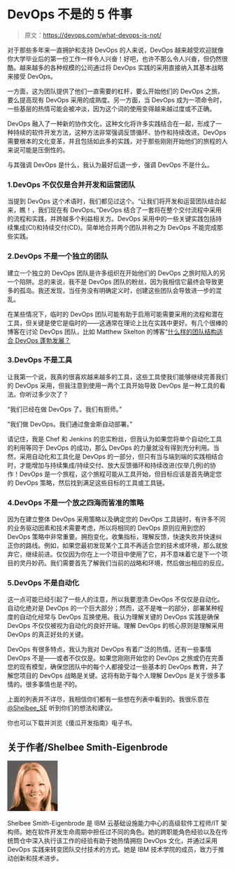 # DevOps 不是的 5 件事

> 原文：<https://devops.com/what-devops-is-not/>

对于那些多年来一直拥护和支持 DevOps 的人来说，DevOps 越来越受欢迎就像你大学毕业后的第一份工作一样令人兴奋！好吧，也许不那么令人兴奋，但仍然很酷。越来越多的各种规模的公司通过将 DevOps 实践的采用直接纳入其基本战略来接受 DevOps。

一方面，这为团队提供了他们一直需要的杠杆，要么开始他们的 DevOps 之旅，要么提高现有 DevOps 采用的成熟度。另一方面，当 DevOps 成为一项命令时，一些基层的热情可能会被冲淡，因为这个词的使用变得越来越过度或不正确。

DevOps 融入了一种新的协作文化，这种文化将许多实践结合在一起，形成了一种持续的软件开发方法，这种方法非常强调反馈循环、协作和持续改进。DevOps 需要根本的文化变革，并且包括如此多的实践，对于那些刚刚开始他们的旅程的人来说可能是压倒性的。

与其强调 DevOps 是什么，我认为最好后退一步，强调 DevOps 不是什么。

### 1.DevOps 不仅仅是合并开发和运营团队

当提到 DevOps 这个术语时，我们都见过这个。“让我们将开发和运营团队结合起来，瞧！，我们现在有 DevOps。”DevOps 结合了一套将在整个交付流程中采用的流程和实践，并跨越多个利益相关方。DevOps 采用中的一些关键实践包括持续集成(CI)和持续交付(CD)。简单地合并两个团队并称之为 DevOps 不能完成那些实践。

### 2.DevOps 不是一个独立的团队

建立一个独立的 DevOps 团队是许多组织在开始他们的 DevOps 之旅时陷入的另一个陷阱。总的来说，我不是 DevOps 团队的粉丝，因为我相信它最终会导致更多的孤岛。我还发现，当任务没有明确定义时，创建这些团队会导致进一步的混乱。

在某些情况下，临时的 DevOps 团队可能有助于启用可能需要采用的流程和潜在工具，但关键是使它是临时的——这通常在理论上比在实践中更好。有几个很棒的博客在讨论 DevOps 团队，比如 Matthew Skelton 的博客“[什么样的团队结构适合 DevOps 蓬勃发展？](http://blog.matthewskelton.net/2013/10/22/what-team-structure-is-right-for-devops-to-flourish/#more-839)

### 3.DevOps 不是工具

让我第一个说，我真的很喜欢越来越多的工具，这些工具使我们能够继续完善我们的 DevOps 采用，但我注意到使用一两个工具开始导致 DevOps 是一种工具的看法。你听过多少次了？

“我们已经在做 DevOps 了。我们有厨师。”

“我们做 DevOps。我们通过詹金斯自动部署。”

请记住，我是 Chef 和 Jenkins 的忠实粉丝，但我认为如果您将单个自动化工具的利用等同于 DevOps 的成功，那么 DevOps 的力量就没有得到充分利用。当然，采用自动化和工具化是 DevOps 的一部分，但只有当与端到端的实践相结合时，才能增加与持续集成/持续交付、放大反馈循环和持续改进(仅举几例)的协作！DevOps 是一个旅程，这个旅程可能从工具开始，但目标应该是首先确定您的 DevOps 策略，然后找到满足这些目标的工具或工具链。

### 4.DevOps 不是一个放之四海而皆准的策略

因为在建立整体 DevOps 采用策略以及确定您的 DevOps 工具链时，有许多不同的业务驱动因素和技术需要考虑，所以将相同的 DevOps 原则应用到您的 DevOps 策略中非常重要。拥抱变化，收集指标，理解反馈，快速失败并快速纠正你的路线。例如，如果您最初发现某个工具不再适合您的技术或环境，那么就放弃它，继续前进。仅仅因为你在上一个项目中使用了它，并不意味着它是下一个项目的灵丹妙药。我们需要首先了解我们当前的战略和环境，然后做出相应的反应。

### 5.DevOps 不是自动化

这一点可能已经引起了一些人的注意，所以我要澄清:DevOps 不仅仅是自动化。自动化绝对是 DevOps 的一个巨大部分；然而，这不是唯一的部分，部署某种程度的自动化经常与 DevOps 互换使用。我认为理解关键的 DevOps 实践是确保 DevOps 不仅仅被视为自动化的良好开端。理解 DevOps 的核心原则是理解采用 DevOps 的真正好处的关键。

DevOps 有很多特点，我认为我对 DevOps 有着广泛的热情。还有一些事情 DevOps 不是——或者不仅仅是。如果您刚刚开始您的 DevOps 之旅或仍在完善您的现有模型，确保您团队中的每个人都接受过一些基本的 DevOps 教育，并了解您项目的 DevOps 战略是关键。这将有助于每个人理解 DevOps 是关于很多事情的。很多事情也是*不*的。

上面的列表并不详尽，我相信你们都有一些想在列表中看到的。我很乐意在 [@Shelbee_SE](https://twitter.com/shelbee_se) 听到你们的想法和建议。

你也可以下载并浏览《傻瓜开发指南》电子书。

## 关于作者/Shelbee Smith-Eigenbrode

![Shelbee](img/8afa46149964dd1f1611b750f31074cd.png)

Shelbee Smith-Eigenbrode 是 IBM 云基础设施能力中心的高级软件工程师/IT 架构师。她在软件开发生命周期中担任过不同的角色。她的跨职能角色经验以及在传统筒仓中深入执行该工作的经验有助于她热情拥抱 DevOps 文化，并通过采用 DevOps 实践来转变团队交付技术的方式。她是 IBM 技术学院的成员，致力于推动创新和技术进步。